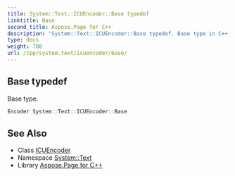 ```yaml
---
title: System::Text::ICUEncoder::Base typedef
linktitle: Base
second_title: Aspose.Page for C++
description: 'System::Text::ICUEncoder::Base typedef. Base type in C++.'
type: docs
weight: 700
url: /cpp/system.text/icuencoder/base/
---
```

## Base typedef


Base type.

```cpp
Encoder System::Text::ICUEncoder::Base
```

## See Also

* Class [ICUEncoder](../)
* Namespace [System::Text](../../)
* Library [Aspose.Page for C++](../../../)
